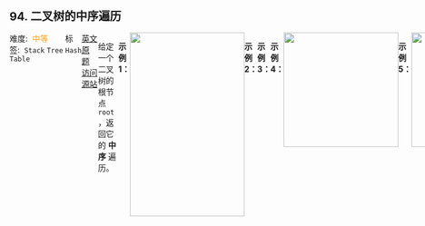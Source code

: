 <div style="font-size: 20px; margin-bottom: 15px; font-weight: bold;">94. 二叉树的中序遍历</div>
<div style="display: flex; font-size: 14px; justify-content: space-between;"><div><span style="margin-right: 30px;">难度:&nbsp;&nbsp;<label style="color: rgb(255, 161, 25);">中等</label></span><span style="margin-right: 30px;">标签:&nbsp;&nbsp;<code>Stack</code>&nbsp;<code>Tree</code>&nbsp;<code>Hash Table</code></span></div><div><span style="margin-right: 15px;"><a href="https://leetcode.com/problems/binary-tree-inorder-traversal/">英文原题</a></span><span><a href="https://leetcode-cn.com/problems/binary-tree-inorder-traversal/">访问源站</a></span></div>
<hr style="height: 1px; margin: 1em 0px;" />
<p>给定一个二叉树的根节点 <code>root</code> ，返回它的 <strong>中序</strong> 遍历。</p>

<p> </p>

<p><strong>示例 1：</strong></p>
<img alt="" src="https://assets.leetcode.com/uploads/2020/09/15/inorder_1.jpg" style="width: 202px; height: 324px;" />
<pre>
<strong>输入：</strong>root = [1,null,2,3]
<strong>输出：</strong>[1,3,2]
</pre>

<p><strong>示例 2：</strong></p>

<pre>
<strong>输入：</strong>root = []
<strong>输出：</strong>[]
</pre>

<p><strong>示例 3：</strong></p>

<pre>
<strong>输入：</strong>root = [1]
<strong>输出：</strong>[1]
</pre>

<p><strong>示例 4：</strong></p>
<img alt="" src="https://assets.leetcode.com/uploads/2020/09/15/inorder_5.jpg" style="width: 202px; height: 202px;" />
<pre>
<strong>输入：</strong>root = [1,2]
<strong>输出：</strong>[2,1]
</pre>

<p><strong>示例 5：</strong></p>
<img alt="" src="https://assets.leetcode.com/uploads/2020/09/15/inorder_4.jpg" style="width: 202px; height: 202px;" />
<pre>
<strong>输入：</strong>root = [1,null,2]
<strong>输出：</strong>[1,2]
</pre>

<p> </p>

<p><strong>提示：</strong></p>

<ul>
	<li>树中节点数目在范围 <code>[0, 100]</code> 内</li>
	<li><code>-100 <= Node.val <= 100</code></li>
</ul>

<p> </p>

<p><strong>进阶:</strong> 递归算法很简单，你可以通过迭代算法完成吗？</p>

<hr style="height: 1px; margin: 1em 0px;" />
<strong>第2次解答</strong>
```javascript
/**
 * Definition for a binary tree node.
 * function TreeNode(val, left, right) {
 *     this.val = (val===undefined ? 0 : val)
 *     this.left = (left===undefined ? null : left)
 *     this.right = (right===undefined ? null : right)
 * }
 */
/**
 * @param {TreeNode} root
 * @return {number[]}
 */
var inorderTraversal = function (root) {
  // 模拟一个栈，push 、 pop 后进先出
  let stacks = [];
  // 定义一个结果集，用来存放中序遍历的结果
  let results = [];
  // 当 root 不为空或者栈没有清空的时候执行
  while (root !== null || stacks.length) {
    // 当 root 不为空，就将左子树源源不断的加到栈里，最后栈顶的就是最左子树的那个叶子节点
    while (root !== null) {
      stacks.push(root);
      root = root.left;
    }
    // 推出一个左子树节点
    root = stacks.pop();
    // 将节点值加入结果集
    results.push(root.val);
    // root 切换到右子树，再在右子树里找左子树 -> 根 -> 右子树
    root = root.right;
  }
  // 返回结果集
  return results;
};
```
<hr style="height: 1px; margin: 1em 0px;" />
<strong>第1次解答</strong>
```javascript
/**
 * Definition for a binary tree node.
 * function TreeNode(val, left, right) {
 *     this.val = (val===undefined ? 0 : val)
 *     this.left = (left===undefined ? null : left)
 *     this.right = (right===undefined ? null : right)
 * }
 */
/**
 * @param {TreeNode} root
 * @return {number[]}
 * @description 递归解法
 */
// var inorderTraversal = function (root) {
//   // 终止条件 / 边界条件
//   if (root === null) return [];

//   // 中序遍历：[左叶子节点，根节点，右叶子节点]
//   return [
//     // 递归遍历左叶子节点
//     ...inorderTraversal(root.left),
//     // 插入当前根节点
//     root.val,
//     // 递归遍历右叶子节点
//     ...inorderTraversal(root.right),
//   ];
// };

/**
 * @param {TreeNode} root
 * @return {number[]}
 * @description 迭代解法
 */
var inorderTraversal = function (root) {
  // 用于临时存放结点信息
  const stack = [];
  // 用于存放最终结果
  const result = [];

  while (root !== null || stack.length) {
    // 将左右左边结点放到临时 stack 里，根节点 root 第一个进入，左边叶子结点后续进入，因此出 stack 的顺序即为先左边结点，后根结点
    while (root !== null) {
      stack.push(root);
      // 计算左边结点
      root = root.left;
    }
    // 此时 stack 已经将全部左叶子结点存储了， root 此时为 null
    root = stack.pop();
    // 存储当前出栈的结点值
    result.push(root.val);
    // 计算右边结点
    root = root.right;
  }

  return result;
};
```